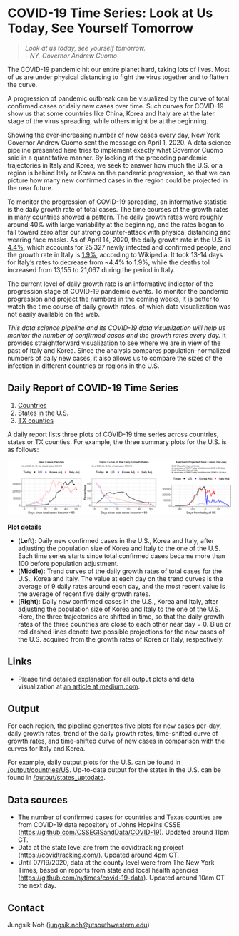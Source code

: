 # COVID-19 Time Series: Look at Us Today, See Yourself Tomorrow


>*Look at us today, see yourself tomorrow.*  
>*- NY, Governor Andrew Cuomo*

The COVID-19 pandemic hit our entire planet hard, taking lots of lives. Most of us are under physical distancing to fight the virus together and to flatten the curve. 

A progression of pandemic outbreak can be visualized by the curve of total confirmed cases or daily new cases over time.
Such curves for COVID-19 show us that some countries like China, Korea and Italy are at the later stage of the virus spreading, while others might be at the beginning.

Showing the ever-increasing number of new cases every day, New York Governor Andrew Cuomo sent the message on April 1, 2020. 
A data science pipeline presented here tries to implement exactly what Governor Cuomo said in a quantitative manner. 
By looking at the preceding pandemic trajectories in Italy and Korea, 
we seek to answer how much the U.S. or a region is behind Italy or Korea on the pandemic progression, 
so that we can picture how many new confirmed cases in the region could be projected in the near future.

To monitor the progression of COVID-19 spreading, an informative statistic is the daily growth rate of total cases.
The time courses of the growth rates in many countries showed a pattern. 
The daily growth rates were roughly around 40% with large variability at the beginning, and the rates began to fall toward zero after our strong counter-attack with physical distancing and wearing face masks.
As of April 14, 2020, the daily growth rate in the U.S. is [4.4%](https://en.wikipedia.org/wiki/Template:2019%E2%80%9320_coronavirus_pandemic_data/United_States_medical_cases_chart), which accounts for 25,327 newly infected and confirmed people, and the growth rate in Italy is [1.9%](https://en.wikipedia.org/wiki/Template:2019%E2%80%9320_coronavirus_pandemic_data/Italy_medical_cases_chart), according to Wikipedia. It took 13-14 days for Italy’s rates to decrease from ~4.4% to 1.9%, while the deaths toll increased from 13,155 to 21,067 during the period in Italy. 

The current level of daily growth rate is an informative indicator of the progression stage of COVID-19 pandemic events. 
To monitor the pandemic progression and project the numbers in the coming weeks, it is better to watch the time course of daily growth rates, of which data visualization was not easily available on the web.

*This data science pipeline and its COVID-19 data visualization will help us monitor the number of confirmed cases and the growth rates every day.* It provides straightforward visualization to see where we are in view of the past of Italy and Korea. Since the analysis compares population-normalized numbers of daily new cases, it also allows us to compare the sizes of the infection in different countries or regions in the U.S. 


## Daily Report of COVID-19 Time Series

1. [Countries](DAILY_REPORT_COUNTRY.md)    
2. [States in the U.S.](DAILY_REPORT_STATE.md)    
3. [TX counties](DAILY_REPORT_TX_COUNTY.md)

A daily report lists three plots of COVID-19 time series across countries, states or TX counties. For example, the three summary plots for the U.S. is as follows:

![img](/output/countries_uptodate/US_3plot_combined.png)

**Plot details**

- (**Left**): Daily new confirmed cases in the U.S., Korea and Italy, after adjusting the population size of Korea and Italy to the one of the U.S. Each time series starts since total confirmed cases became more than 100 before population adjustment.
- (**Middle**): Trend curves of the daily growth rates of total cases for the U.S., Korea and Italy. The value at each day on the trend curves is the average of 9 daily rates around each day, and the most recent value is the average of recent five daily growth rates.
- (**Right**): Daily new confirmed cases in the U.S., Korea and Italy, after adjusting the population size of Korea and Italy to the one of the U.S. Here, the three trajectories are shifted in time, so that the daily growth rates of the three countries are close to each other near day = 0. Blue or red dashed lines denote two possible projections for the new cases of the U.S. acquired from the growth rates of Korea or Italy, respectively.



## Links

- Please find detailed explanation for all output plots and data visualization at [an article at medium.com](https://medium.com/@nohjssunny/covid-19-look-at-us-today-see-yourself-tomorrow-965201ff61a4).



## Output

For each region, the pipeline generates five plots for new cases per-day, daily growth rates, trend of the daily growth rates, time-shifted curve of growth rates, and time-shifted curve of new cases in comparison with the curves for Italy and Korea.

For example, daily output plots for the U.S. can be found in [/output/countries/US](/output/countries/US). Up-to-date output for the states in the U.S. can be found in [/output/states_uptodate](/output/states_uptodate).


## Data sources

- The number of confirmed cases for countries and Texas counties are from COVID-19 data repository of Johns Hopkins CSSE (https://github.com/CSSEGISandData/COVID-19). Updated around 11pm CT.
- Data at the state level are from the covidtracking project (https://covidtracking.com/). Updated around 4pm CT.
- Until 07/19/2020, data at the county level were from The New York Times, based on reports from state and local health agencies (https://github.com/nytimes/covid-19-data). Updated around 10am CT the next day.

## Contact

Jungsik Noh (jungsik.noh@utsouthwestern.edu)











